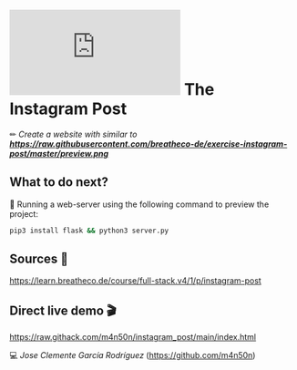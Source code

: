 # ![4Geeks Logo](http://assets.breatheco.de/apis/img/images.php?blob&random&cat=icon&tags=4geeks,16) The Instagram Post

✏ *Create a website with similar to **<https://raw.githubusercontent.com/breatheco-de/exercise-instagram-post/master/preview.png>***

## What to do next?

📄 Running a web-server using the following command to preview the project:

```sh
pip3 install flask && python3 server.py
```

## Sources 📌

<https://learn.breatheco.de/course/full-stack.v4/1/p/instagram-post>

## Direct live demo 🎬

<https://raw.githack.com/m4n50n/instagram_post/main/index.html>

💻 _Jose Clemente García Rodríguez_ (<https://github.com/m4n50n>)
